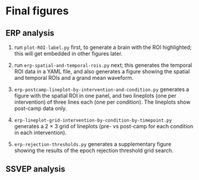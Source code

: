 # Final figures

## ERP analysis

1. run `plot-ROI-label.py` first, to generate a brain with the ROI highlighted;
   this will get embedded in other figures later.

2. run `erp-spatial-and-temporal-rois.py` next; this generates the temporal
   ROI data in a YAML file, and also generates a figure showing the spatial and
   temporal ROIs and a grand mean waveform.

3. `erp-postcamp-lineplot-by-intervention-and-condition.py` generates a figure
   with the spatial ROI in one panel, and two lineplots (one per intervention)
   of three lines each (one per condition). The lineplots show post-camp data
   only.

4. `erp-lineplot-grid-intervention-by-condition-by-timepoint.py` generates a
   2 × 3 grid of lineplots (pre- vs post-camp for each condition in each
   intervention).

5. `erp-rejection-thresholds.py` generates a supplementary figure showing the
   results of the epoch rejection threshold grid search.

## SSVEP analysis
